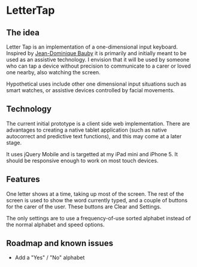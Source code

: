 LetterTap
=========

The idea
---------

Letter Tap is an implementation of a one-dimensional input keyboard. Inspired by [Jean-Dominique Bauby](http://en.wikipedia.org/wiki/Jean-Dominique_Bauby) it is primarily and initially meant to be used as an assistive technology. I envision that it will be used by someone who can tap a device without precision to communicate to a carer or loved one nearby, also watching the screen.

Hypothetical uses include other one dimensional input situations such as smart watches, or  assistive devices controlled by facial movements.

Technology
----------

The current initial prototype is a client side web implementation. There are advantages to creating a native tablet application (such as native autocorrect and predictive text functions), and this may come at a later stage.

It uses jQuery Mobile and is targetted at my iPad mini and iPhone 5. It should be responsive enough to work on most touch devices.

Features
---------

One letter shows at a time, taking up most of the screen. The rest of the screen is used to show the word currently typed, and a couple of buttons for the carer of the user. These buttons are Clear and Settings.

The only settings are to use a frequency-of-use sorted alphabet instead of the normal alphabet and speed options.

Roadmap and known issues
------------------------

* Add a "Yes" / "No" alphabet

